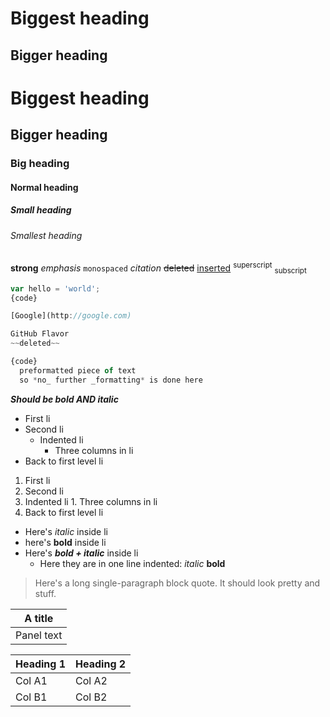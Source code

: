 # Biggest heading

## Bigger heading

# Biggest heading
## Bigger heading
### Big heading
#### Normal heading
##### Small heading
###### Smallest heading

**strong**
*emphasis*
`monospaced`
<cite>citation</cite>
~~deleted~~
<ins>inserted</ins>
<sup>superscript</sup>
<sub>subscript</sub>

```javascript
var hello = 'world';
{code}

[Google](http://google.com)

GitHub Flavor
~~deleted~~

{code}
  preformatted piece of text
  so *no_ further _formatting* is done here
```

***Should be bold AND italic***

* First li
* Second li
  * Indented li
    * Three columns in li
* Back to first level li

1. First li
1. Second li
  1. Indented li
    1. Three columns in li
1. Back to first level li

* Here's *italic* inside li
* here's **bold** inside li
* Here's ***bold + italic*** inside li
  * Here they are in one line indented: *italic* **bold**

> Here's a long single-paragraph block quote. It should look pretty and stuff.


| A title |
| --- |
| Panel text |


|Heading 1|Heading 2|
| --- | --- |
|Col A1|Col A2|
|Col B1|Col B2|
